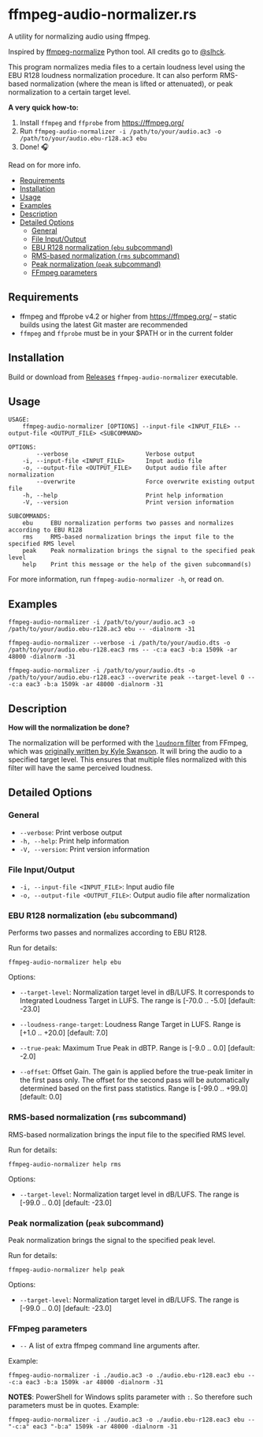 # ffmpeg-audio-normalizer.rs

A utility for normalizing audio using ffmpeg.

Inspired by [ffmpeg-normalize](https://github.com/slhck/ffmpeg-normalize) Python tool.
All credits go to [@slhck](https://github.com/slhck).

This program normalizes media files to a certain loudness level using the EBU R128 loudness normalization procedure. It can also perform RMS-based normalization (where the mean is lifted or attenuated), or peak normalization to a certain target level.

**A very quick how-to:**

1. Install `ffmpeg` and `ffprobe` from <https://ffmpeg.org/>
1. Run `ffmpeg-audio-normalizer -i /path/to/your/audio.ac3 -o /path/to/your/audio.ebu-r128.ac3 ebu`
1. Done! 🎧

Read on for more info.

- [Requirements](#requirements)
- [Installation](#installation)
- [Usage](#usage)
- [Examples](#examples)
- [Description](#description)
- [Detailed Options](#detailed-options)
  - [General](#general)
  - [File Input/Output](#file-inputoutput)
  - [EBU R128 normalization (`ebu` subcommand)](#ebu-r128-normalization-ebu-subcommand)
  - [RMS-based normalization (`rms` subcommand)](#rms-based-normalization-rms-subcommand)
  - [Peak normalization (`peak` subcommand)](#peak-normalization-peak-subcommand)
  - [FFmpeg parameters](#ffmpeg-parameters)

## Requirements

- ffmpeg and ffprobe v4.2 or higher from <https://ffmpeg.org/> – static builds using the latest Git master are recommended
- `ffmpeg` and `ffprobe` must be in your \$PATH or in the current folder

## Installation

Build or download from [Releases](https://github.com/amsokol/ffmpeg-audio-normalizer.rs/releases) `ffmpeg-audio-normalizer` executable.

## Usage

    USAGE:
        ffmpeg-audio-normalizer [OPTIONS] --input-file <INPUT_FILE> --output-file <OUTPUT_FILE> <SUBCOMMAND>

    OPTIONS:
            --verbose                      Verbose output
        -i, --input-file <INPUT_FILE>      Input audio file
        -o, --output-file <OUTPUT_FILE>    Output audio file after normalization
            --overwrite                    Force overwrite existing output file
        -h, --help                         Print help information
        -V, --version                      Print version information

    SUBCOMMANDS:
        ebu     EBU normalization performs two passes and normalizes according to EBU R128
        rms     RMS-based normalization brings the input file to the specified RMS level
        peak    Peak normalization brings the signal to the specified peak level
        help    Print this message or the help of the given subcommand(s)

For more information, run `ffmpeg-audio-normalizer -h`, or read on.

## Examples

    ffmpeg-audio-normalizer -i /path/to/your/audio.ac3 -o /path/to/your/audio.ebu-r128.ac3 ebu -- -dialnorm -31

    ffmpeg-audio-normalizer --verbose -i /path/to/your/audio.dts -o /path/to/your/audio.ebu-r128.eac3 rms -- -c:a eac3 -b:a 1509k -ar 48000 -dialnorm -31

    ffmpeg-audio-normalizer -i /path/to/your/audio.dts -o /path/to/your/audio.ebu-r128.eac3 --overwrite peak --target-level 0 -- -c:a eac3 -b:a 1509k -ar 48000 -dialnorm -31

## Description

**How will the normalization be done?**

The normalization will be performed with the [`loudnorm` filter](http://ffmpeg.org/ffmpeg-filters.html#loudnorm) from FFmpeg, which was [originally written by Kyle Swanson](https://k.ylo.ph/2016/04/04/loudnorm.html). It will bring the audio to a specified target level. This ensures that multiple files normalized with this filter will have the same perceived loudness.

## Detailed Options

### General

- `--verbose`: Print verbose output
- `-h, --help`: Print help information
- `-V, --version`: Print version information

### File Input/Output

- `-i, --input-file <INPUT_FILE>`: Input audio file
- `-o, --output-file <OUTPUT_FILE>`: Output audio file after normalization

### EBU R128 normalization (`ebu` subcommand)

Performs two passes and normalizes according to EBU R128.

Run for details:

    ffmpeg-audio-normalizer help ebu

Options:

- `--target-level`: Normalization target level in dB/LUFS. It corresponds to Integrated Loudness Target in LUFS. The range is [-70.0 .. -5.0] [default: -23.0]

- `--loudness-range-target`: Loudness Range Target in LUFS. Range is [+1.0 .. +20.0] [default: 7.0]

- `--true-peak`: Maximum True Peak in dBTP. Range is [-9.0 .. 0.0] [default: -2.0]

- `--offset`: Offset Gain. The gain is applied before the true-peak limiter in the first pass only. The offset for the second pass will be automatically determined based on the first pass statistics. Range is [-99.0 .. +99.0] [default: 0.0]

### RMS-based normalization (`rms` subcommand)

RMS-based normalization brings the input file to the specified RMS level.

Run for details:

    ffmpeg-audio-normalizer help rms

Options:

- `--target-level`: Normalization target level in dB/LUFS. The range is [-99.0 .. 0.0] [default: -23.0]

### Peak normalization (`peak` subcommand)

Peak normalization brings the signal to the specified peak level.

Run for details:

    ffmpeg-audio-normalizer help peak

Options:

- `--target-level`: Normalization target level in dB/LUFS. The range is [-99.0 .. 0.0] [default: -23.0]

### FFmpeg parameters

- `--` A list of extra ffmpeg command line arguments after.

Example:

    ffmpeg-audio-normalizer -i ./audio.ac3 -o ./audio.ebu-r128.eac3 ebu -- -c:a eac3 -b:a 1509k -ar 48000 -dialnorm -31

**NOTES**: PowerShell for Windows splits parameter with `:`. So therefore such parameters must be in quotes. Example:

    ffmpeg-audio-normalizer -i ./audio.ac3 -o ./audio.ebu-r128.eac3 ebu -- "-c:a" eac3 "-b:a" 1509k -ar 48000 -dialnorm -31

